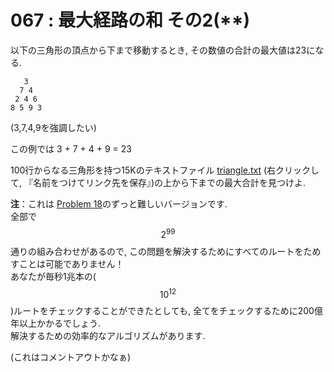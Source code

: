 # 067 : 最大経路の和 その2\(\*\*\)

以下の三角形の頂点から下まで移動するとき, その数値の合計の最大値は23になる.

```text
   3
  7 4
 2 4 6
8 5 9 3
```

\(3,7,4,9を強調したい\)

この例では 3 + 7 + 4 + 9 = 23

100行からなる三角形を持つ15Kのテキストファイル [triangle.txt](https://projecteuler.net/project/resources/p067_triangle.txt) \(右クリックして, 『名前をつけてリンク先を保存』\)の上から下までの最大合計を見つけよ.

**注**：これは [Problem 18](p8.md)のずっと難しいバージョンです.  
全部で$$2^{99}$$通りの組み合わせがあるので, この問題を解決するためにすべてのルートをためすことは可能でありません！  
あなたが毎秒1兆本の\($$10^{12}$$\)ルートをチェックすることができたとしても, 全てをチェックするために200億年以上かかるでしょう.  
解決するための効率的なアルゴリズムがあります. 

\(これはコメントアウトかなぁ\)

